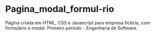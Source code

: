# Pagina_modal_formul-rio
Página criada em HTML, CSS e Javascript para empresa fictícia, com formulário e modal.
Primeiro período - Engenharia de Software.
